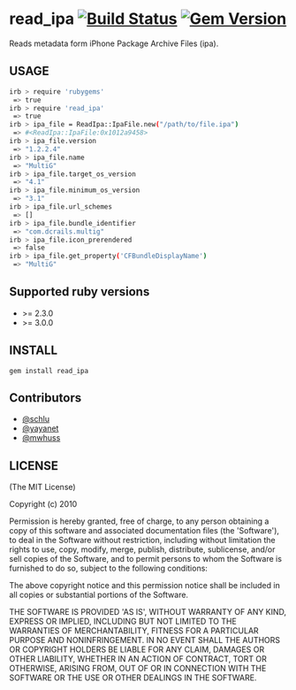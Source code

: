 # read_ipa [![Build Status](https://travis-ci.org/playtestcloud/read_ipa.png?branch=master)](https://travis-ci.org/playtestcloud/read_ipa) [![Gem Version](https://badge.fury.io/rb/read_ipa.png)](http://badge.fury.io/rb/read_ipa)

Reads metadata form iPhone Package Archive Files (ipa).

## USAGE

```bash
irb > require 'rubygems'
 => true
irb > require 'read_ipa'
 => true
irb > ipa_file = ReadIpa::IpaFile.new("/path/to/file.ipa")
 => #<ReadIpa::IpaFile:0x1012a9458>
irb > ipa_file.version
 => "1.2.2.4"
irb > ipa_file.name
 => "MultiG"
irb > ipa_file.target_os_version
 => "4.1"
irb > ipa_file.minimum_os_version
 => "3.1"
irb > ipa_file.url_schemes
 => []
irb > ipa_file.bundle_identifier
 => "com.dcrails.multig"
irb > ipa_file.icon_prerendered
 => false
irb > ipa_file.get_property('CFBundleDisplayName')
 => "MultiG"
```

## Supported ruby versions

* \>= 2.3.0
* \>= 3.0.0

## INSTALL

`gem install read_ipa`

## Contributors

* [@schlu](//github.com/schlu)
* [@yayanet](//github.com/yayanet)
* [@mwhuss](//github.com/mwhuss)

## LICENSE

(The MIT License)

Copyright (c) 2010

Permission is hereby granted, free of charge, to any person obtaining
a copy of this software and associated documentation files (the
'Software'), to deal in the Software without restriction, including
without limitation the rights to use, copy, modify, merge, publish,
distribute, sublicense, and/or sell copies of the Software, and to
permit persons to whom the Software is furnished to do so, subject to
the following conditions:

The above copyright notice and this permission notice shall be
included in all copies or substantial portions of the Software.

THE SOFTWARE IS PROVIDED 'AS IS', WITHOUT WARRANTY OF ANY KIND,
EXPRESS OR IMPLIED, INCLUDING BUT NOT LIMITED TO THE WARRANTIES OF
MERCHANTABILITY, FITNESS FOR A PARTICULAR PURPOSE AND NONINFRINGEMENT.
IN NO EVENT SHALL THE AUTHORS OR COPYRIGHT HOLDERS BE LIABLE FOR ANY
CLAIM, DAMAGES OR OTHER LIABILITY, WHETHER IN AN ACTION OF CONTRACT,
TORT OR OTHERWISE, ARISING FROM, OUT OF OR IN CONNECTION WITH THE
SOFTWARE OR THE USE OR OTHER DEALINGS IN THE SOFTWARE.
